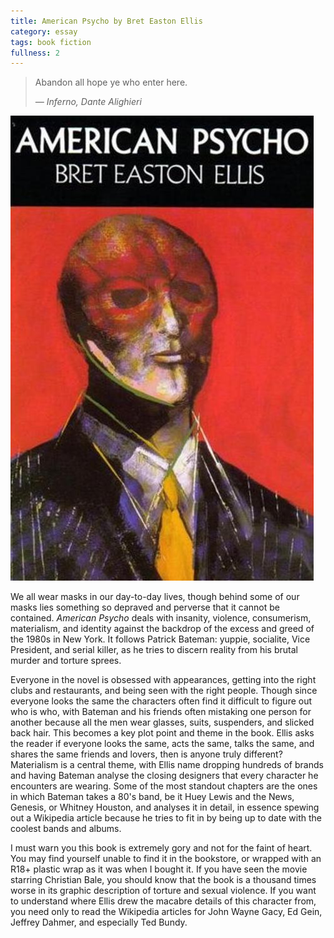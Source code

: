 ```yaml
---
title: American Psycho by Bret Easton Ellis
category: essay
tags: book fiction
fullness: 2
---
```


> Abandon all hope ye who enter here.
>
> <cite>— Inferno, Dante Alighieri</cite>

![American Psycho](/assets/americanpsycho.jpg)

We all wear masks in our day-to-day lives, though behind some of our masks lies something so depraved and perverse that it cannot be contained. _American Psycho_ deals with insanity, violence, consumerism, materialism, and identity against the backdrop of the excess and greed of the 1980s in New York. It follows Patrick Bateman: yuppie, socialite, Vice President, and serial killer, as he tries to discern reality from his brutal murder and torture sprees.

Everyone in the novel is obsessed with appearances, getting into the right clubs and restaurants, and being seen with the right people. Though since everyone looks the same the characters often find it difficult to figure out who is who, with Bateman and his friends often mistaking one person for another because all the men wear glasses, suits, suspenders, and slicked back hair. This becomes a key plot point and theme in the book. Ellis asks the reader if everyone looks the same, acts the same, talks the same, and shares the same friends and lovers, then is anyone truly different? Materialism is a central theme, with Ellis name dropping hundreds of brands and having Bateman analyse the closing designers that every character he encounters are wearing. Some of the most standout chapters are the ones in which Bateman takes a 80's band, be it Huey Lewis and the News, Genesis, or Whitney Houston, and analyses it in detail, in essence spewing out a Wikipedia article because he tries to fit in by being up to date with the coolest bands and albums.

I must warn you this book is extremely gory and not for the faint of heart. You may find yourself unable to find it in the bookstore, or wrapped with an R18+ plastic wrap as it was when I bought it. If you have seen the movie starring Christian Bale, you should know that the book is a thousand times worse in its graphic description of torture and sexual violence. If you want to understand where Ellis drew the macabre details of this character from, you need only to read the Wikipedia articles for John Wayne Gacy, Ed Gein, Jeffrey Dahmer, and especially Ted Bundy.

